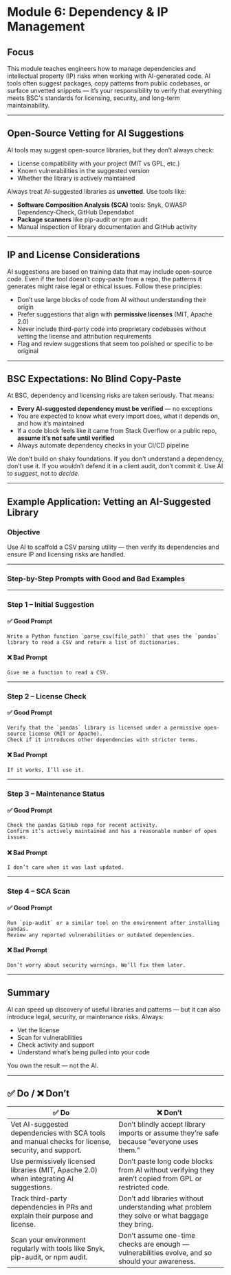# Module 6: Dependency & IP Management

## Focus  
This module teaches engineers how to manage dependencies and intellectual property (IP) risks when working with AI-generated code. AI tools often suggest packages, copy patterns from public codebases, or surface unvetted snippets — it’s your responsibility to verify that everything meets BSC's standards for licensing, security, and long-term maintainability.

---

## Open-Source Vetting for AI Suggestions  
AI tools may suggest open-source libraries, but they don’t always check:

- License compatibility with your project (MIT vs GPL, etc.)
- Known vulnerabilities in the suggested version
- Whether the library is actively maintained

Always treat AI-suggested libraries as **unvetted**. Use tools like:

- **Software Composition Analysis (SCA)** tools: Snyk, OWASP Dependency-Check, GitHub Dependabot  
- **Package scanners** like pip-audit or npm audit
- Manual inspection of library documentation and GitHub activity

---

## IP and License Considerations  
AI suggestions are based on training data that may include open-source code. Even if the tool doesn’t copy-paste from a repo, the patterns it generates might raise legal or ethical issues. Follow these principles:

- Don’t use large blocks of code from AI without understanding their origin  
- Prefer suggestions that align with **permissive licenses** (MIT, Apache 2.0)  
- Never include third-party code into proprietary codebases without vetting the license and attribution requirements  
- Flag and review suggestions that seem too polished or specific to be original

---

## BSC Expectations: No Blind Copy-Paste  
At BSC, dependency and licensing risks are taken seriously. That means:

- **Every AI-suggested dependency must be verified** — no exceptions  
- You are expected to know what every import does, what it depends on, and how it’s maintained  
- If a code block feels like it came from Stack Overflow or a public repo, **assume it’s not safe until verified**
- Always automate dependency checks in your CI/CD pipeline

We don’t build on shaky foundations. If you don’t understand a dependency, don’t use it. If you wouldn’t defend it in a client audit, don’t commit it. Use AI to *suggest*, not to *decide*.

---

## Example Application: Vetting an AI-Suggested Library

### Objective  
Use AI to scaffold a CSV parsing utility — then verify its dependencies and ensure IP and licensing risks are handled.

---

### Step-by-Step Prompts with Good and Bad Examples

---

### Step 1 – **Initial Suggestion**

#### ✅ Good Prompt
```
Write a Python function `parse_csv(file_path)` that uses the `pandas` library to read a CSV and return a list of dictionaries.
```

#### ❌ Bad Prompt
```
Give me a function to read a CSV.
```

---

### Step 2 – **License Check**

#### ✅ Good Prompt
```
Verify that the `pandas` library is licensed under a permissive open-source license (MIT or Apache).
Check if it introduces other dependencies with stricter terms.
```

#### ❌ Bad Prompt
```
If it works, I’ll use it.
```

---

### Step 3 – **Maintenance Status**

#### ✅ Good Prompt
```
Check the pandas GitHub repo for recent activity.
Confirm it’s actively maintained and has a reasonable number of open issues.
```

#### ❌ Bad Prompt
```
I don’t care when it was last updated.
```

---

### Step 4 – **SCA Scan**

#### ✅ Good Prompt
```
Run `pip-audit` or a similar tool on the environment after installing pandas.
Review any reported vulnerabilities or outdated dependencies.
```

#### ❌ Bad Prompt
```
Don’t worry about security warnings. We’ll fix them later.
```

---

## Summary  
AI can speed up discovery of useful libraries and patterns — but it can also introduce legal, security, or maintenance risks. Always:

- Vet the license  
- Scan for vulnerabilities  
- Check activity and support  
- Understand what’s being pulled into your code  

You own the result — not the AI.

---

## ✅ Do / ❌ Don’t

| ✅ **Do**                                                                                      | ❌ **Don’t**                                                                                      |
|------------------------------------------------------------------------------------------------|---------------------------------------------------------------------------------------------------|
| Vet AI-suggested dependencies with SCA tools and manual checks for license, security, and support. | Don’t blindly accept library imports or assume they’re safe because “everyone uses them.”         |
| Use permissively licensed libraries (MIT, Apache 2.0) when integrating AI suggestions.          | Don’t paste long code blocks from AI without verifying they aren’t copied from GPL or restricted code. |
| Track third-party dependencies in PRs and explain their purpose and license.                   | Don’t add libraries without understanding what problem they solve or what baggage they bring.     |
| Scan your environment regularly with tools like Snyk, pip-audit, or npm audit.                 | Don’t assume one-time checks are enough — vulnerabilities evolve, and so should your awareness.   |
